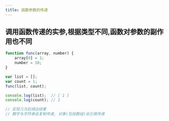 ```yaml
---
title: 函数参数的传递
---
```


## 调用函数传递的实参,根据类型不同,函数对参数的副作用也不同
```javascript
function func(array, number) {
	array[0] = 1;
	number = 10;
}

var list = [];
var count = 1;
func(list, count);

console.log(list);	// [ 1 ]
console.log(count);	// 1

// 实现几次后得出结果
// 数字与字符串会复制传递, 对象(包括数组)会引用传递
```
